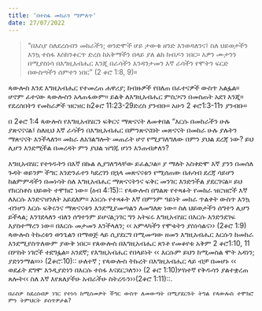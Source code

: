 ```yaml
---
title: 'በተስፋ መከራን ማምለጥ'
date: 27/07/2022
---
```


> <p></p>
> “በእስያ ስለደረሰብን መከራችን; ወንድሞች ሆይ ታውቁ ዘንድ እንወዳለንና፤ ስለ ህይወታችን እንኳ ተስፋ እስክንቆርጥ ድረስ ከአቅማችን በላይ ያለ ልክ ከብዶን ነበር። አዎን ሙታንን በሚያስነሳ በእግዚአብሔር እንጂ በራሳችን እንዳንታመን እኛ ራሳችን የሞትን ፍርድ በውስጣችን ሰምተን ነበር” (2 ቆሮ 1:8, 9)።

ጳውሎስ እንደ እግዚአብሔር የተመረጠ ሐዋሪያ; ከብዙዎች የበለጠ በፈተናዎች ውስጥ አልፏል። ሆኖም ፈተናው ጳውሎስን አላጠፋውም። ይልቅ ለእግዚአብሔር ምስጋናን በመስጠት አደገ እንጂ። የደረሰበትን የመከራዎች ዝርዝር ከ2ቆሮ 11:23-29ድረስ ያንብቡ። አሁን 2 ቆሮ1:3-11ን ያንብቡ።

በ 2ቆሮ 1:4 ጳውሎስ የእግዚአብሄርን ፍቅርና ማጽናናት ለመቀበል “እርሱ በመከራችን ሁሉ ያጽናናናል፤ ስለዚህ እኛ ራሳችን በእግዚአብሔር በምንጽናናበት መጽናናት በመከራ ሁሉ ያሉትን ማጽናናት እንችላለን። መከራ ለአገልግሎት መጠራት ሆኖ የሚያገለግለው በምን ያህል ደረጃ ነው? ይህ ሊሆን እንደሚችል በመረዳት ምን ያህል ዝግጁ ሆነን እንጠብቃለን?

እግዚአብሄር የተጎዱትን በእኛ በኩል ሊያገለግላቸው ይፈልጋል። ያ ማለት አስቀድሞ እኛ ያንን በመሰለ ጉዳት ወይንም ችግር እንድንፈተን ካደረገን በኋላ መጽናናቱን የሚሰጠው በሐሳብ ደረጃ ሳይሆን ከልምምዳችን በመነሳት ስለ እግዚአብሔር ማጽናናትንና ፍቅር መንገር እንድንችል ያደርገናል። ይህ የክርስቶስ ህይወት ተሞክሮ ነው። (ዕብ 4:15):: የጳውሎስ በግልጽ የተጻፉት የመከራ ዝርዝሮች እኛ ለእርሱ እንድናዝንለት አይደለም። እነርሱ የተጻፉት እኛ በምንም ዓይነት መከራ ጥልቀት ውስጥ እንኳ ብንሆን እርሱ ፍቅሩንና ማጽናናቱን እንደሚያመጣልን ለመግለጽ ነው። ስለ ህይወታችን ሰግተን ሊሆን ይችላል; እንገደላለን ብለን ሰግተንም ይሆናል;ነገር ግን አትፍሩ እግዚአብሄር በእርሱ እንድንደገፍ እያስተማረን ነው። በእርሱ መታመን እንችላለን; ‹‹ አምላካችን የሞቱትን ያስነሳልና›› (2ቆሮ 1:9) ጳውሎስ ትኩረቱን ወንጌልን በማወጅ ላይ ሲያደርግ በሚመጣው ዘመን እግዚአብሔር እርሱን ከመከራ እንደሚያስጥለውም ያውቅ ነበር። የጰውሎስ በእግዚአብሔር ጸንቶ የመቆየቱ አቅም 2 ቆሮ1:10, 11 በሦስት ነገሮች ተደግፏል። አንደኛ; የእግዚአብሔር የበላይነት ‹‹ እርሱም ይህን ከሚመስል ሞት አዳነን; ያድነንማል።›› (2ቆሮ:10):: ሁለተኛ ; የጳውሎስ ትኩረት በእግዚአብሔር ላይ ብቻ በመሆኑ ‹‹ ወደፊት ደግሞ እንዲያድነን በእርሱ ተስፋ እናደርጋለን›› (2 ቆሮ 1:10)ሦስተኛ የቅዱሳን ያልተቋረጠ ጸሎት‹‹ ስለ እኛ እየጸለያችሁ አብራችሁ ስትረዱን››(2ቆሮ 1:11)::.

`በራስዎ ከደረሰብዎ ነገር የተነሳ ከሚሰመዎት ችግር ውስጥ ለመውጣት በሚያደርጉት ትግል የጳውሎስ ተሞክሮ ምን ትምህርት ይሰጥዎታል?`